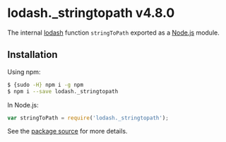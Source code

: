 # lodash._stringtopath v4.8.0

The internal [lodash](https://lodash.com/) function `stringToPath` exported as a [Node.js](https://nodejs.org/) module.

## Installation

Using npm:
```bash
$ {sudo -H} npm i -g npm
$ npm i --save lodash._stringtopath
```

In Node.js:
```js
var stringToPath = require('lodash._stringtopath');
```

See the [package source](https://github.com/lodash/lodash/blob/4.8.0-npm-packages/lodash._stringtopath) for more details.
